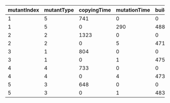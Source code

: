 mutantIndex | mutantType | copyingTime | mutationTime | buildingTime | isEqu | isDup | dupID | itCompiles
---|---|---|---|---|---|---|---|---
1 | 5 | 741 | 0 | 0 | 0 | 0 | -1 | 0
1 | 5 | 0 | 290 | 4884 | 0 | 0 | -1 | 1
2 | 2 | 1323 | 0 | 0 | 0 | 0 | -1 | 0
2 | 2 | 0 | 5 | 4716 | 0 | 0 | -1 | 1
3 | 1 | 804 | 0 | 0 | 0 | 0 | -1 | 0
3 | 1 | 0 | 1 | 4756 | 0 | 0 | -1 | 1
4 | 4 | 733 | 0 | 0 | 0 | 0 | -1 | 0
4 | 4 | 0 | 4 | 4737 | 0 | 0 | -1 | 1
5 | 3 | 648 | 0 | 0 | 0 | 0 | -1 | 0
5 | 3 | 0 | 1 | 4830 | 0 | 0 | -1 | 1
